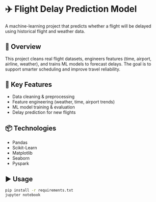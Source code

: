 # ✈️ Flight Delay Prediction Model

A machine-learning project that predicts whether a flight will be delayed using historical flight and weather data.

## 🚀 Overview
This project cleans real flight datasets, engineers features (time, airport, airline, weather), and trains ML models to forecast delays. The goal is to support smarter scheduling and improve travel reliability.

## 🧠 Key Features
- Data cleaning & preprocessing  
- Feature engineering (weather, time, airport trends)  
- ML model training & evaluation  
- Delay prediction for new flights  

## 📦 Technologies
- Pandas 
- Scikit-Learn  
- Matplotlib
- Seaborn  
- Pyspark 

## ▶️ Usage
```bash
pip install -r requirements.txt
jupyter notebook
